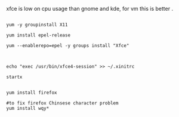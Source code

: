 xfce is low on cpu usage than gnome and kde, for vm this is better .

```

yum -y groupinstall X11

yum install epel-release

yum --enablerepo=epel -y groups install "Xfce"



echo "exec /usr/bin/xfce4-session" >> ~/.xinitrc

startx


yum install firefox

#to fix firefox Chinsese character problem
yum install wqy*

```
